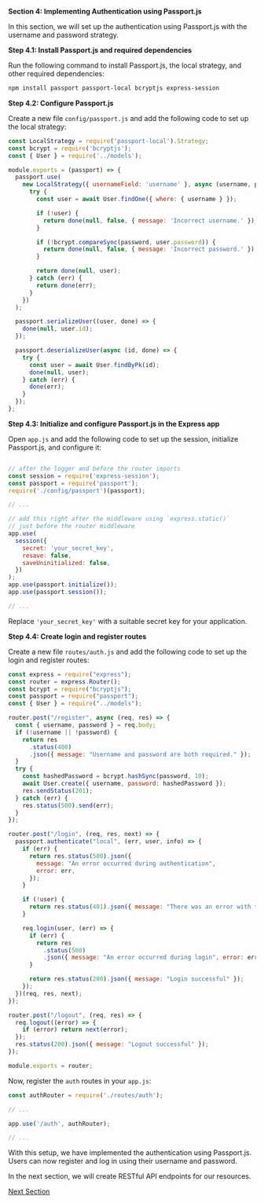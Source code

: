 **Section 4: Implementing Authentication using Passport.js**

In this section, we will set up the authentication using Passport.js with the username and password strategy.

**Step 4.1: Install Passport.js and required dependencies**

Run the following command to install Passport.js, the local strategy, and other required dependencies:

```bash
npm install passport passport-local bcryptjs express-session
```

**Step 4.2: Configure Passport.js**

Create a new file `config/passport.js` and add the following code to set up the local strategy:

```javascript
const LocalStrategy = require('passport-local').Strategy;
const bcrypt = require('bcryptjs');
const { User } = require('../models');

module.exports = (passport) => {
  passport.use(
    new LocalStrategy({ usernameField: 'username' }, async (username, password, done) => {
      try {
        const user = await User.findOne({ where: { username } });

        if (!user) {
          return done(null, false, { message: 'Incorrect username.' });
        }

        if (!bcrypt.compareSync(password, user.password)) {
          return done(null, false, { message: 'Incorrect password.' });
        }

        return done(null, user);
      } catch (err) {
        return done(err);
      }
    })
  );

  passport.serializeUser((user, done) => {
    done(null, user.id);
  });

  passport.deserializeUser(async (id, done) => {
    try {
      const user = await User.findByPk(id);
      done(null, user);
    } catch (err) {
      done(err);
    }
  });
};
```

**Step 4.3: Initialize and configure Passport.js in the Express app**

Open `app.js` and add the following code to set up the session, initialize Passport.js, and configure it:

```javascript

// after the logger and before the router imports
const session = require('express-session');
const passport = require('passport');
require('./config/passport')(passport);

// ...

// add this right after the middleware using `express.static()`
// just before the router middleware
app.use(
  session({
    secret: 'your_secret_key',
    resave: false,
    saveUninitialized: false,
  })
);
app.use(passport.initialize());
app.use(passport.session());

// ...
```

Replace `'your_secret_key'` with a suitable secret key for your application.

**Step 4.4: Create login and register routes**

Create a new file `routes/auth.js` and add the following code to set up the login and register routes:

```javascript
const express = require("express");
const router = express.Router();
const bcrypt = require("bcryptjs");
const passport = require("passport");
const { User } = require("../models");

router.post("/register", async (req, res) => {
  const { username, password } = req.body;
  if (!username || !password) {
    return res
      .status(400)
      .json({ message: "Username and password are both required." });
  }
  try {
    const hashedPassword = bcrypt.hashSync(password, 10);
    await User.create({ username, password: hashedPassword });
    res.sendStatus(201);
  } catch (err) {
    res.status(500).send(err);
  }
});

router.post("/login", (req, res, next) => {
  passport.authenticate("local", (err, user, info) => {
    if (err) {
      return res.status(500).json({
        message: "An error occurred during authentication",
        error: err,
      });
    }

    if (!user) {
      return res.status(401).json({ message: "There was an error with the user" });
    }

    req.login(user, (err) => {
      if (err) {
        return res
          .status(500)
          .json({ message: "An error occurred during login", error: err });
      }

      return res.status(200).json({ message: "Login successful" });
    });
  })(req, res, next);
});

router.post("/logout", (req, res) => {
  req.logout((error) => {
    if (error) return next(error);
  });
  res.status(200).json({ message: "Logout successful" });
});

module.exports = router;

```

Now, register the `auth` routes in your `app.js`:

```javascript
const authRouter = require('./routes/auth');

// ...

app.use('/auth', authRouter);

// ...
```

With this setup, we have implemented the authentication using Passport.js. Users can now register and log in using their username and password.

In the next section, we will create RESTful API endpoints for our resources.

[Next Section](05-restful-endpoints.md)